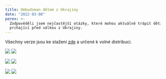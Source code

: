 ```yaml
---
title: Ombudsman dětem z Ukrajiny
date: "2022-03-08"
perex: >-
  Zodpověděli jsem nejčastější otázky, které mohou aktuálně trápit děti
  prchající před válkou z Ukrajiny.
---
```




Všechny verze jsou ke stažení [zde](https://deti.ochrance.cz/aktuality/dlja-ditei-z-ukrajini-vid-ombudsmana-ombudsman-detem-z-ukrajiny/) a určené k volné distribuci. 



![](/media/CJ_1_online_02.jpg.jpg) ![](/media/Ukrajina_-_letak_deti.jpg.jpg) 



![](/media/UA_1_online.jpg.jpg) ![](/media/UA_2_online_02.jpg.jpg) 



![](/media/UA_1_tisk_s_QR.jpg.jpg) ![](/media/UA_2_tisk_s_QR_01.jpg.jpg) 


